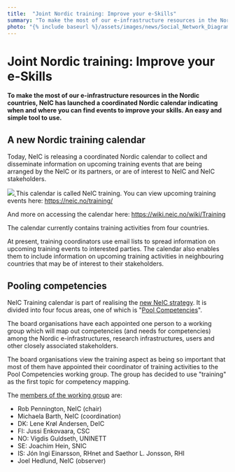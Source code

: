 ```yaml
---
title:  "Joint Nordic training: Improve your e-Skills"
summary: "To make the most of our e-infrastructure resources in the Nordic countries, NeIC has launched a coordinated Nordic calendar indicating when and where you can find events to improve your skills. An easy and simple tool to use."
photo: "{% include baseurl %}/assets/images/news/Social_Network_Diagram_from_Wikipedia_mini.png"
---
```


Joint Nordic training: Improve your e-Skills
============================================

**To make the most of our e-infrastructure resources in the Nordic countries, NeIC has launched a coordinated Nordic calendar indicating when and where you can find events to improve your skills. An easy and simple tool to use.**

A new Nordic training calendar
------------------------------

Today, NeIC is releasing a coordinated Nordic calendar to collect and disseminate information on upcoming training events that are being arranged by the NeIC or its partners, or are of interest to NeIC and NeIC stakeholders.

<a href="{% include baseurl %}/assets/images/news/Social_Network_Diagram_from_Wikipedia.png"> <img class="smallpic" src="{% include baseurl %}/assets/images/news/Social_Network_Diagram_from_Wikipedia_mini.png"> </a> This calendar is called NeIC training. You can view upcoming training events here: <https://neic.no/training/>

And more on accessing the calendar here: <https://wiki.neic.no/wiki/Training>

The calendar currently contains training activities from four countries.

At present, training coordinators use email lists to spread information on upcoming training events to interested parties. The calendar also enables them to include information on upcoming training activities in neighbouring countries that may be of interest to their stakeholders.

Pooling competencies
--------------------

NeIC Training calendar is part of realising the [new NeIC strategy](https://wiki.neic.no/wiki/NeIC_Strategy_2016-2020). It is divided into four focus areas, one of which is "[Pool Competencies](https://wiki.neic.no/wiki/Pool_Competencies)".

The board organisations have each appointed one person to a working group which will map out competencies (and needs for competencies) among the Nordic e-infrastructures, research infrastructures, users and other closely associated stakeholders.

The board organisations view the training aspect as being so important that most of them have appointed their coordinator of training activities to the Pool Competencies working group. The group has decided to use "training" as the first topic for competency mapping.

The [members of the working group](https://wiki.neic.no/wiki/Pool_Competencies#Working_group) are:

-   Rob Pennington, NeIC (chair)
-   Michaela Barth, NeIC (coordination)
-   DK: Lene Krøl Andersen, DeIC
-   FI: Jussi Enkovaara, CSC
-   NO: Vigdis Guldseth, UNINETT
-   SE: Joachim Hein, SNIC
-   IS: Jón Ingi Einarsson, RHnet and Saethor L. Jonsson, RHI
-   Joel Hedlund, NeIC (observer)
